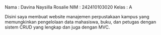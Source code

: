Nama : Davina Naysilla Rosalie
NIM : 242410103020
Kelas : A

Disini saya membuat website manajemen perpustakaan kampus yang memungkinkan pengelolaan data mahasiswa, buku, dan petugas  dengan sistem CRUD yang lengkap dan juga dengan MVC.
